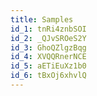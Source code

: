 ```yaml
---
title: Samples
id_1: tnRi4znbSOI
id_2: _QJvSROeS2Y
id_3: GhoQZlgzBqg
id_4: XVQQRnerNCE
id_5: aETiEuXz1b0
id_6: tBxOj6xhvlQ
---
```


